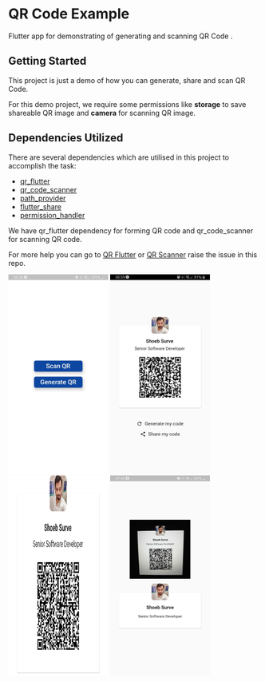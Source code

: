 # QR Code Example

Flutter app for demonstrating of generating and scanning QR Code .

## Getting Started

This project is just a demo of how you can generate, share and scan QR Code.

For this demo project, we require some permissions like **storage** to save shareable QR image and **camera** for scanning QR image.

## Dependencies Utilized

There are several dependencies which are utilised in this project to accomplish the task:

- [qr_flutter](https://pub.dev/packages/qr_flutter)
- [qr_code_scanner](https://pub.dev/packages/qr_code_scanner)
- [path_provider](https://pub.dev/packages/path_provider)
- [flutter_share](https://pub.dev/packages/flutter_share)
- [permission_handler](https://pub.dev/packages/permission_handler)

We have qr_flutter dependency for forming QR code and qr_code_scanner for scanning QR code.

For more help you can go to 
[QR Flutter](https://pub.dev/packages/qr_flutter) or [QR Scanner](https://pub.dev/packages/qr_code_scanner) raise the issue in this repo.

<img src="screenshots/home.jpg" width="200" height="400"/>
<img src="screenshots/generate_qr.jpg" width="200" height="400"/>
<img src="screenshots/shared_image.png" width="200" height="400"/>
<img src="screenshots/scan_qr.jpg" width="200" height="400"/>
